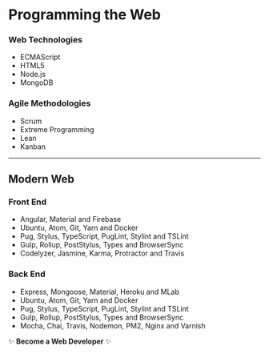 # Programming the Web

### Web Technologies
* ECMAScript
* HTML5
* Node.js
* MongoDB

### Agile Methodologies
* Scrum
* Extreme Programming
* Lean
* Kanban

***

## Modern Web

### Front End
* Angular, Material and Firebase
* Ubuntu, Atom, Git, Yarn and Docker
* Pug, Stylus, TypeScript, PugLint, Stylint and TSLint
* Gulp, Rollup, PostStylus, Types and BrowserSync
* Codelyzer, Jasmine, Karma, Protractor and Travis

### Back End
* Express, Mongoose, Material, Heroku and MLab
* Ubuntu, Atom, Git, Yarn and Docker
* Pug, Stylus, TypeScript, PugLint, Stylint and TSLint
* Gulp, Rollup, PostStylus, Types and BrowserSync
* Mocha, Chai, Travis, Nodemon, PM2, Nginx and Varnish

:sparkles: **Become a Web Developer** :sparkles:
